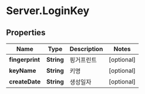 # Server.LoginKey

## Properties
Name | Type | Description | Notes
------------ | ------------- | ------------- | -------------
**fingerprint** | **String** | 핑거프린트 | [optional] 
**keyName** | **String** | 키명 | [optional] 
**createDate** | **String** | 생성일자 | [optional] 


